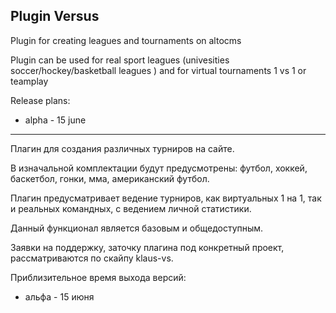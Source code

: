 ## Plugin Versus

Plugin for creating leagues and tournaments on altocms 

Plugin can be used for real sport leagues (univesities soccer/hockey/basketball leagues ) and for virtual tournaments 1 vs 1 or teamplay

Release plans:
- alpha - 15 june

-----------------------------------------------------------------
Плагин для создания различных турниров на сайте.

В изначальной комплектации будут предусмотрены: футбол, хоккей, баскетбол, гонки, мма, американский футбол.

Плагин предусматривает ведение турниров, как виртуальных 1 на 1, так и реальных командных, с ведением личной статистики.

Данный функционал является базовым и общедоступным. 


Заявки на поддержку, заточку плагина под конкретный проект, рассматриваются по скайпу klaus-vs.

Приблизительное время выхода версий:
- альфа - 15 июня

